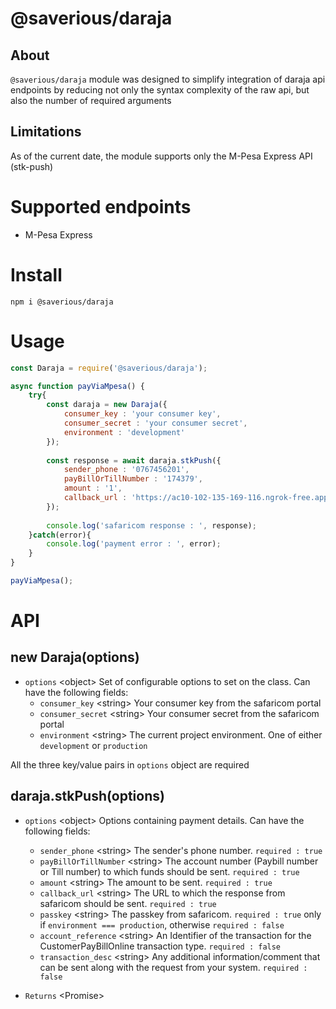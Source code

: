 # @saverious/daraja
## About
`@saverious/daraja` module was designed to simplify integration of daraja api endpoints by reducing not only the
syntax complexity of the raw api, but also the number of required arguments

## Limitations
As of the current date, the module supports only the M-Pesa Express API (stk-push)

# Supported endpoints
- M-Pesa Express

# Install
```text
npm i @saverious/daraja
```

# Usage
```javascript
const Daraja = require('@saverious/daraja');

async function payViaMpesa() {
    try{
        const daraja = new Daraja({
            consumer_key : 'your consumer key',
            consumer_secret : 'your consumer secret',
            environment : 'development' 
        });
        
        const response = await daraja.stkPush({
            sender_phone : '0767456201',
            payBillOrTillNumber : '174379',
            amount : '1',
            callback_url : 'https://ac10-102-135-169-116.ngrok-free.app'
        });
        
        console.log('safaricom response : ', response);
    }catch(error){
        console.log('payment error : ', error);
    }
}

payViaMpesa();
```

# API
## new Daraja(options)
* `options` &lt;object&gt; Set of configurable options to set on the class. Can have the following fields:
    * `consumer_key` &lt;string&gt; Your consumer key from the safaricom portal
    * `consumer_secret` &lt;string&gt; Your consumer secret from the safaricom portal
    * `environment` &lt;string&gt; The current project environment. One of either `development` or `production`

All the three key/value pairs in `options` object are required

## daraja.stkPush(options)
* `options` &lt;object&gt; Options containing payment details. Can have the following fields:
    * `sender_phone` &lt;string&gt; The sender's phone number. `required : true`
    * `payBillOrTillNumber` &lt;string&gt; The account number (Paybill number or Till number) to which funds should
       be sent. `required : true`
    * `amount` &lt;string&gt; The amount to be sent. `required : true`
    * `callback_url` &lt;string&gt; The URL to which the response from safaricom should be sent. `required : true`
    *  `passkey` &lt;string&gt; The passkey from safaricom. `required : true` only if `environment === production`,
        otherwise `required : false`
    * `account_reference` &lt;string&gt;  An Identifier of the transaction for the CustomerPayBillOnline transaction type.
       `required : false`
    * `transaction_desc` &lt;string&gt; Any additional information/comment that can be sent along with the request from
       your system. `required : false`

* `Returns` &lt;Promise&gt;